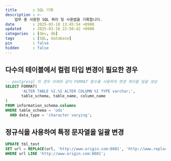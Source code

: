 ```yaml
---
title       : SQL 기록
description : >-
    업무 중 사용한 SQL 쿼리 및 사용법을 기록합니다.
date        : 2025-03-18 13:45:54 +0900
updated     : 2025-03-18 22:50:42 +0900
categories  : [dev, db]
tags        : [SQL, database]
pin         : false
hidden      : false
---
```


## 다수의 테이블에서 컬럼 타입 변경이 필요한 경우
```sql
-- postgresql 의 경우 아래와 같이 FORMAT 함수를 사용하여 변경 쿼리를 일괄 생성
SELECT FORMAT(
       'ALTER TABLE %I.%I ALTER COLUMN %I TYPE varchar;',
       table_schema, table_name, column_name
)
FROM information_schema.columns
WHERE table_schema = 'ods'
  AND data_type = 'character varying';
```


## 정규식을 사용하여 특정 문자열을 일괄 변경
```sql
UPDATE tbl_test
SET url = REPLACE(url, 'http://www.origin.com:8081', 'http://www.replace.ai:8082')
WHERE url LIKE 'http://www.origin.com:8081';
```